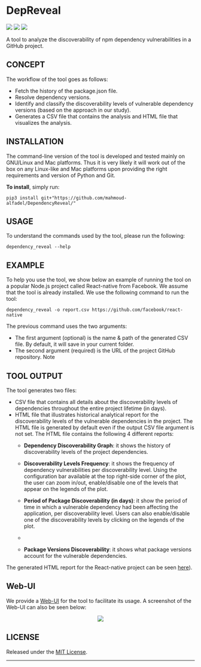 DepReveal
=================
![](https://badgen.net/badge/version/v0.0.1/red)
![](https://badgen.net/badge/python/3.5|3.6|3.7/blue)
![](https://badgen.net/badge/PRs/Welcome/green)
   
A tool to analyze the discoverability of npm dependency vulnerabilities in a GitHub project.

CONCEPT
---------------------------------------------------------------------
The workflow of the tool goes as follows:

* Fetch the history of the package.json file.
* Resolve dependency versions.
* Identify and classify the discoverability levels of vulnerable dependency versions (based on the approach in our study).
* Generates a CSV file that contains the analysis and HTML file that visualizes the analysis.


INSTALLATION
-----------------------
The command-line version of the tool is developed and tested mainly on GNU/Linux and Mac platforms. Thus it is very likely it will work out of the box
on any Linux-like and Mac platforms upon providing the right requirements and version of Python and Git.

**To install**, simply run:
```
pip3 install git+"https://github.com/mahmoud-alfadel/DependencyReveal/"
```

USAGE
-----------
To understand the commands used by the tool, please run the following:
```
dependency_reveal --help
```

EXAMPLE
-----------
To help you use the tool, we show below an example of running the tool on a popular Node.js project called React-native from Facebook. We assume that the tool is already installed. We use the following command to run the tool:
```
dependency_reveal -o report.csv https://github.com/facebook/react-native
```
The previous command uses the two arguments:
* The first argument (optional) is the name & path of the generated CSV file. By default, it will save in your current folder.
* The second argument (required) is the URL of the project GitHub repository. Note 

TOOL OUTPUT
-----------
The tool generates two files: 
* CSV file that contains all details about the discoverability levels of dependencies throughout the entire project lifetime (in days).
* HTML file that illustrates historical analytical report for the discoverability levels of the vulnerable dependencies in the project. The HTML file is generated by default even if the output CSV file argument is not set. The HTML file contains the following 4 different reports:
    - **Dependency Discoverability Graph**: it shows the history of discoverability levels of the project dependencies.

    - **Discoverability Levels Frequency**: it shows the frequency of dependency vulnerabilities per discoverability level. Using the configuration bar available at the top right-side corner of the plot, the user can zoom in/out, enable/disable one of the levels that appear on the legends of the plot.

    - **Period of Package Discoverability (in days)**: it show the period of time in which a vulnerable dependency had been affecting the application, per discoverability level. Users can also enable/disable one of the discoverability levels by clicking on the legends of the plot.
    - 
    - **Package Versions Discoverability**: it shows what package versions account for the vulnerable dependencies.

The generated HTML report for the React-native project can be seen [here](https://bit.ly/3xkUxZk)).

Web-UI
-----------
We provide a [Web-UI](https://bit.ly/3emg5w3) for the tool to facilitate its usage. A screenshot of the Web-UI can also be seen below:

<p align="center">
<a href="#"><img src="https://github.com/mahmoud-alfadel/DependencyReveal/blob/main/tests/sample_outputs/reportExample_web_ui.png" /></a>
</p>


**LICENSE**
-----------
Released under the [MIT License](https://opensource.org/licenses/mit-license.php).

---
